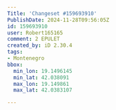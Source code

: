 ```yaml
---
Title: 'Changeset #159693910'
PublishDate: 2024-11-28T09:56:05Z
id: 159693910
user: Robert165165
comment: 2 EPULET
created_by: iD 2.30.4
tags:
- Montenegro
bbox:
  min_lon: 19.1496145
  min_lat: 42.038091
  max_lon: 19.149861
  max_lat: 42.0383107

---
```

